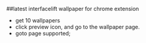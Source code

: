 ##latest interfacelift wallpaper for chrome extension

- get 10 wallpapers
- click preview icon, and go to the wallpaper page.
- goto page supported;
